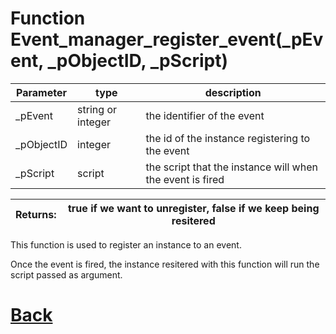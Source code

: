 # Function Event_manager_register_event(_pEvent, _pObjectID, _pScript)

|  Parameter    |  type   |     description        |
|--             |       --|--                      |
|   _pEvent      | string or integer  | the identifier of the event    |
|   _pObjectID      | integer  | the id of the instance registering to the event    |
|   _pScript      | script  | the script that the instance will when the event is fired    |

| Returns:  | true if we want to unregister, false if we keep being resitered |
|--         |                             --|

This function is used to register an instance to an event.

Once the event is fired, the instance resitered with this function will run the script passed as argument.

# [Back](https://github.com/Ced30/GML-GUI-Library-GGL-Documentation/blob/main/API/Event_Manager.md)
